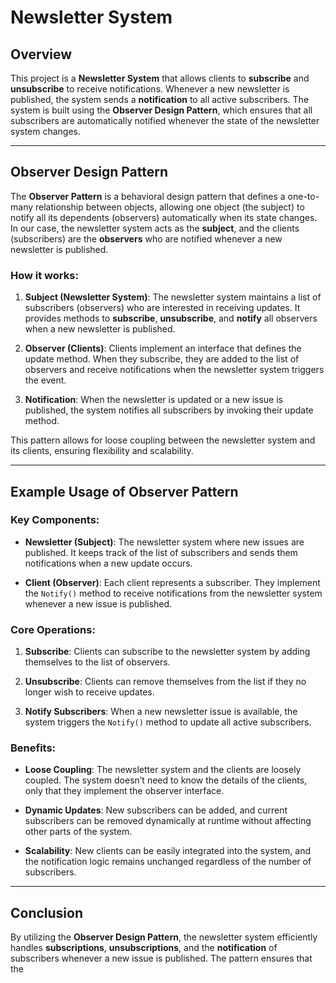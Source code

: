# Newsletter System

## Overview

This project is a **Newsletter System** that allows clients to **subscribe** and **unsubscribe** to receive notifications. Whenever a new newsletter is published, the system sends a **notification** to all active subscribers. The system is built using the **Observer Design Pattern**, which ensures that all subscribers are automatically notified whenever the state of the newsletter system changes.

---

## Observer Design Pattern

The **Observer Pattern** is a behavioral design pattern that defines a one-to-many relationship between objects, allowing one object (the subject) to notify all its dependents (observers) automatically when its state changes. In our case, the newsletter system acts as the **subject**, and the clients (subscribers) are the **observers** who are notified whenever a new newsletter is published.

### How it works:

1. **Subject (Newsletter System)**: The newsletter system maintains a list of subscribers (observers) who are interested in receiving updates. It provides methods to **subscribe**, **unsubscribe**, and **notify** all observers when a new newsletter is published.

2. **Observer (Clients)**: Clients implement an interface that defines the update method. When they subscribe, they are added to the list of observers and receive notifications when the newsletter system triggers the event.

3. **Notification**: When the newsletter is updated or a new issue is published, the system notifies all subscribers by invoking their update method.

This pattern allows for loose coupling between the newsletter system and its clients, ensuring flexibility and scalability.

---

## Example Usage of Observer Pattern

### Key Components:
- **Newsletter (Subject)**: The newsletter system where new issues are published. It keeps track of the list of subscribers and sends them notifications when a new update occurs.

- **Client (Observer)**: Each client represents a subscriber. They implement the `Notify()` method to receive notifications from the newsletter system whenever a new issue is published.

### Core Operations:
1. **Subscribe**: Clients can subscribe to the newsletter system by adding themselves to the list of observers.
   
2. **Unsubscribe**: Clients can remove themselves from the list if they no longer wish to receive updates.
   
3. **Notify Subscribers**: When a new newsletter issue is available, the system triggers the `Notify()` method to update all active subscribers.

### Benefits:
- **Loose Coupling**: The newsletter system and the clients are loosely coupled. The system doesn’t need to know the details of the clients, only that they implement the observer interface.
  
- **Dynamic Updates**: New subscribers can be added, and current subscribers can be removed dynamically at runtime without affecting other parts of the system.

- **Scalability**: New clients can be easily integrated into the system, and the notification logic remains unchanged regardless of the number of subscribers.

---

## Conclusion

By utilizing the **Observer Design Pattern**, the newsletter system efficiently handles **subscriptions**, **unsubscriptions**, and the **notification** of subscribers whenever a new issue is published. The pattern ensures that the
